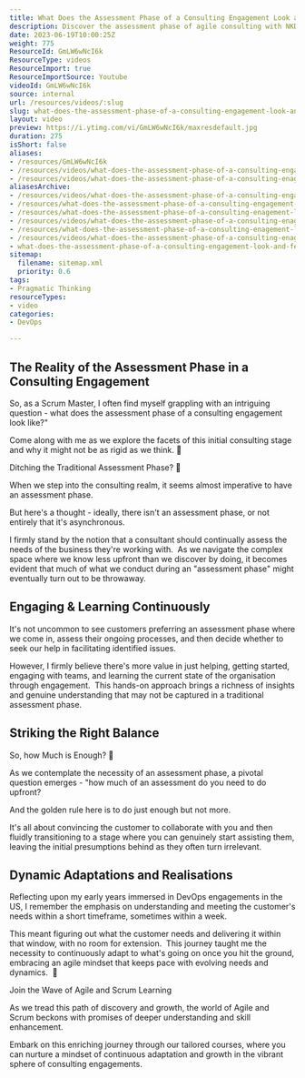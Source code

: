 ```yaml
---
title: What Does the Assessment Phase of a Consulting Engagement Look and Feel Like?
description: Discover the assessment phase of agile consulting with NKD Agility. Martin Hinshelwood shares insights on tackling challenges and enhancing team performance.
date: 2023-06-19T10:00:25Z
weight: 775
ResourceId: GmLW6wNcI6k
ResourceType: videos
ResourceImport: true
ResourceImportSource: Youtube
videoId: GmLW6wNcI6k
source: internal
url: /resources/videos/:slug
slug: what-does-the-assessment-phase-of-a-consulting-engagement-look-and-feel-like
layout: video
preview: https://i.ytimg.com/vi/GmLW6wNcI6k/maxresdefault.jpg
duration: 275
isShort: false
aliases:
- /resources/GmLW6wNcI6k
- /resources/videos/what-does-the-assessment-phase-of-a-consulting-engagement-look-and-feel-like
- /resources/videos/what-does-the-assessment-phase-of-a-consulting-enagement-look-and-feel-like
aliasesArchive:
- /resources/videos/what-does-the-assessment-phase-of-a-consulting-engagement-look-and-feel-like
- /resources/what-does-the-assessment-phase-of-a-consulting-engagement-look-and-feel-like
- /resources/what-does-the-assessment-phase-of-a-consulting-enagement-look-and-feel-like
- /resources/videos/what-does-the-assessment-phase-of-a-consulting-enagement-look-and-feel-like-
- /resources/what-does-the-assessment-phase-of-a-consulting-enagement-look-and-feel-like-
- /resources/videos/what-does-the-assessment-phase-of-a-consulting-enagement-look-and-feel-like
- what-does-the-assessment-phase-of-a-consulting-engagement-look-and-feel-like
sitemap:
  filename: sitemap.xml
  priority: 0.6
tags:
- Pragmatic Thinking
resourceTypes:
- video
categories:
- DevOps

---
```

## The Reality of the Assessment Phase in a Consulting Engagement

So, as a Scrum Master, I often find myself grappling with an intriguing question - what does the assessment phase of a consulting engagement look like?"

Come along with me as we explore the facets of this initial consulting stage and why it might not be as rigid as we think. 🌟

Ditching the Traditional Assessment Phase? 🤔

When we step into the consulting realm, it seems almost imperative to have an assessment phase.

But here's a thought - ideally, there isn't an assessment phase, or not entirely that it's asynchronous.

I firmly stand by the notion that a consultant should continually assess the needs of the business they're working with.  As we navigate the complex space where we know less upfront than we discover by doing, it becomes evident that much of what we conduct during an "assessment phase" might eventually turn out to be throwaway.

## Engaging & Learning Continuously

It's not uncommon to see customers preferring an assessment phase where we come in, assess their ongoing processes, and then decide whether to seek our help in facilitating identified issues.

However, I firmly believe there's more value in just helping, getting started, engaging with teams, and learning the current state of the organisation through engagement.  This hands-on approach brings a richness of insights and genuine understanding that may not be captured in a traditional assessment phase.

## Striking the Right Balance

So, how Much is Enough? 🎯

As we contemplate the necessity of an assessment phase, a pivotal question emerges - "how much of an assessment do you need to do upfront?

And the golden rule here is to do just enough but not more.

It's all about convincing the customer to collaborate with you and then fluidly transitioning to a stage where you can genuinely start assisting them, leaving the initial presumptions behind as they often turn irrelevant.

## Dynamic Adaptations and Realisations

Reflecting upon my early years immersed in DevOps engagements in the US, I remember the emphasis on understanding and meeting the customer's needs within a short timeframe, sometimes within a week.

This meant figuring out what the customer needs and delivering it within that window, with no room for extension.  This journey taught me the necessity to continuously adapt to what's going on once you hit the ground, embracing an agile mindset that keeps pace with evolving needs and dynamics.  🌟

Join the Wave of Agile and Scrum Learning

As we tread this path of discovery and growth, the world of Agile and Scrum beckons with promises of deeper understanding and skill enhancement.

Embark on this enriching journey through our tailored courses, where you can nurture a mindset of continuous adaptation and growth in the vibrant sphere of consulting engagements.
